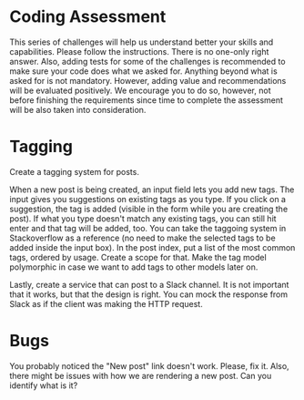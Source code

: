 # Coding Assessment
This series of challenges will help us understand better your skills and capabilities.  Please follow the instructions. There is no one-only right answer. Also, adding tests for some of the challenges is recommended to make sure your code does what we asked for.
Anything beyond what is asked for is not mandatory. However, adding value and recommendations will be evaluated positively. We encourage you to do so, however, not before finishing the requirements since time to complete the assessment will be also taken into consideration. 

# Tagging
Create a tagging system for posts. 

When a new post is being created, an input field lets you add new tags. The input gives you suggestions on existing tags as you type. If you click on a suggestion, the tag is added (visible in the form while you are creating the post). If what you type doesn't match any existing tags, you can still hit enter and that tag will be added, too. You can take the taggoing system in Stackoverflow as a reference (no need to make the selected tags to be added inside the input box).
In the post index, put a list of the most common tags, ordered by usage. Create a scope for that.
Make the tag model polymorphic in case we want to add tags to other models later on.

Lastly, create a service that can post to a Slack channel. It is not important that it works, but that the design is right. You can mock the response from Slack as if the client was making the HTTP request. 

# Bugs
You probably noticed the "New post" link doesn't work. Please, fix it. Also, there might be issues with how we are rendering a new post. Can you identify what is it?
